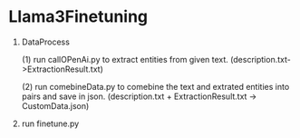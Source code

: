 # Llama3Finetuning

1. DataProcess
   
   (1) run callOPenAi.py to extract entities from given text. (description.txt->ExtractionResult.txt)
   
   (2) run comebineData.py to comebine the text and extrated entities into pairs and save in json. (description.txt + ExtractionResult.txt -> CustomData.json)
  
3. run finetune.py
